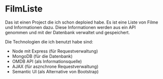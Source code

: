 # FilmListe
Das ist einen Project die ich schon deploied habe. Es ist eine Liste von Filme und Informationen dazu.
Diese Informationen werden aus ein API genommen und mit der Datenbank verwaltet und gespeichert.

Die Technologien die ich benutzt habe sind:
 - Node mit Express (für Requestverwaltung)
 - MongoDB (für die Datenbank)
 - OMDB API (als Informationsquelle)
 - AJAX (für asznchrone Requestverwaltung)
 - Semantic UI (als Alternative von Bootstrap)
